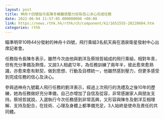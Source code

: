 ```yaml
---
layout: post
title: 神舟十四號指令長陳冬稱雖感壓力但有信心決心完成任務
date: 2022-06-04 11:57:05.000000000 +08:00
link: https://news.rthk.hk/rthk/ch/component/k2/1651555-20220604.htm
categories: rthk
---
```


瞄準明早10時44分發射的神舟十四號，飛行乘組3名航天員在酒泉衛星發射中心出席記者會。

任務指令長陳冬表示，雖然今次由他與劉洋及蔡旭哲組成的飛行乘組，相對年青，但有充分準備及熱情，又說3人相處12年，為任務訓練了兩年半，彼此愈來愈熟識，亦愈來愈有默契，做到思想、行動及目標統一，他雖然感到壓力，但更多感受到完成任務的信心及決心。

參與過神舟九號載人飛行任務的劉洋表示，經過上次飛行的洗禮及之後10年的歷練，她為任務做好充分準備，自己亦增加了自信及從容，非常感謝家人與朋友支持。蔡旭哲就說，入選執行今次任務感到非常高興，又形容與陳冬及劉洋互相理解、支持及配合，在技術、心理及身體上都準備充足，3人始終是使命及責任的共同體。
